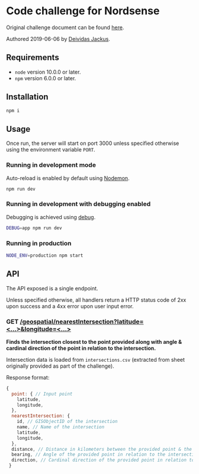# Code challenge for Nordsense

Original challenge document can be found [here](https://github.com/deividasjackus/nordsense-code-challenge/blob/master/docs/challenge.pdf).

Authored 2019-06-06 by [Deividas Jackus](https://github.com/deividasjackus).

## Requirements

- `node` version 10.0.0 or later.
- `npm` version 6.0.0 or later.

## Installation

```bash
npm i
```

## Usage

Once run, the server will start on port 3000 unless specified otherwise using the environment variable `PORT`.

### Running in development mode

Auto-reload is enabled by default using [Nodemon](https://nodemon.io/).

```bash
npm run dev
```

### Running in development with debugging enabled

Debugging is achieved using [debug](https://www.npmjs.com/package/debug).

```bash
DEBUG=app npm run dev
```

### Running in production

```bash
NODE_ENV=production npm start
```

## API

The API exposed is a single endpoint.

Unless specified otherwise, all handlers return a HTTP status code of 2xx upon success and a 4xx error upon user input error.

### GET [/geospatial/nearestIntersection?latitude=<...>&longitude=<...>](http://localhost:3000/geospatial/nearestIntersection?latitude=&longitude=)

**Finds the intersection closest to the point provided along with angle & cardinal direction of the point in relation to the intersection.**

Intersection data is loaded from `intersections.csv` (extracted from sheet originally provided as part of the challenge).

Response format:
```js
{
  point: { // Input point
    latitude,
    longitude,
  },
  nearestIntersection: {
    id, // GISObjectID of the intersection
    name, // Name of the intersection
    latitude,
    longitude,
  },
  distance, // Distance in kilometers between the provided point & the intersection
  bearing, // Angle of the provided point in relation to the intersection
  direction, // Cardinal direction of the provided point in relation to the intersection
 }
```
